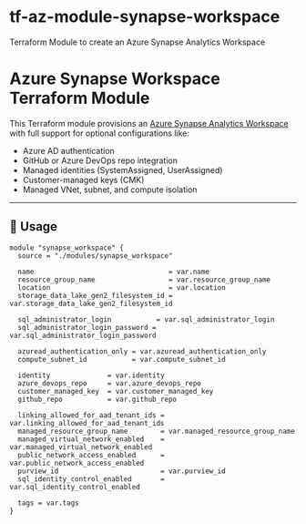 # tf-az-module-synapse-workspace
Terraform Module to create an Azure Synapse Analytics Workspace


# Azure Synapse Workspace Terraform Module

This Terraform module provisions an [Azure Synapse Analytics Workspace](https://registry.terraform.io/providers/hashicorp/azurerm/latest/docs/resources/synapse_workspace) with full support for optional configurations like:

- Azure AD authentication
- GitHub or Azure DevOps repo integration
- Managed identities (SystemAssigned, UserAssigned)
- Customer-managed keys (CMK)
- Managed VNet, subnet, and compute isolation

---

## 🚀 Usage

```hcl
module "synapse_workspace" {
  source = "./modules/synapse_workspace"

  name                                 = var.name
  resource_group_name                  = var.resource_group_name
  location                             = var.location
  storage_data_lake_gen2_filesystem_id = var.storage_data_lake_gen2_filesystem_id

  sql_administrator_login           = var.sql_administrator_login
  sql_administrator_login_password = var.sql_administrator_login_password

  azuread_authentication_only = var.azuread_authentication_only
  compute_subnet_id           = var.compute_subnet_id

  identity              = var.identity
  azure_devops_repo     = var.azure_devops_repo
  customer_managed_key  = var.customer_managed_key
  github_repo           = var.github_repo

  linking_allowed_for_aad_tenant_ids = var.linking_allowed_for_aad_tenant_ids
  managed_resource_group_name        = var.managed_resource_group_name
  managed_virtual_network_enabled    = var.managed_virtual_network_enabled
  public_network_access_enabled      = var.public_network_access_enabled
  purview_id                         = var.purview_id
  sql_identity_control_enabled       = var.sql_identity_control_enabled

  tags = var.tags
}
